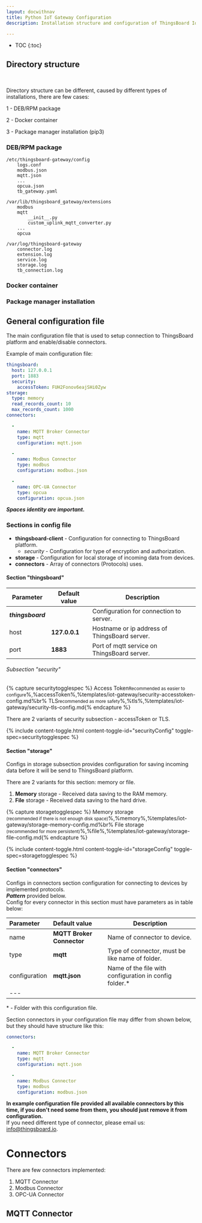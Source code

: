 ```yaml
---
layout: docwithnav
title: Python IoT Gateway Configuration
description: Installation structure and configuration of ThingsBoard IoT Gateway 

---
```



* TOC
{:toc}


## Directory structure

<br>

Directory structure can be different, caused by different types of installations, there are few cases:

1 - DEB/RPM package

2 - Docker container

3 - Package manager installation (pip3)

### DEB/RPM package

```text
/etc/thingsboard-gateway/config
    logs.conf
    modbus.json
    mqtt.json
    ...
    opcua.json
    tb_gateway.yaml

/var/lib/thingsboard_gateway/extensions
    modbus
    mqtt
        __init__.py
        custom_uplink_mqtt_converter.py
    ...
    opcua

/var/log/thingsboard-gateway
    connector.log
    extension.log
    service.log
    storage.log
    tb_connection.log
```
        

### Docker container



### Package manager installation

## General configuration file

The main configuration file that is used to setup connection to ThingsBoard platform and enable/disable connectors.

Example of main configuration file:

```yaml
thingsboard:
  host: 127.0.0.1
  port: 1883
  security:
    accessToken: FUH2Fonov6eajSHi0Zyw
storage:
  type: memory
  read_records_count: 10
  max_records_count: 1000
connectors:

  -
    name: MQTT Broker Connector
    type: mqtt
    configuration: mqtt.json

  -
    name: Modbus Connector
    type: modbus
    configuration: modbus.json

  -
    name: OPC-UA Connector
    type: opcua
    configuration: opcua.json
```

***Spaces identity are important.***


### Sections in config file

+ **thingsboard-client** - Configuration for connecting to ThingsBoard platform.
  - *security* - Configuration for type of encryption and authorization.
+ **storage** - Configuration for local storage of incoming data from devices.
+ **connectors** - Array of connectors (Protocols) uses.

#### Section "thingsboard"

|**Parameter**             | **Default value**                            |   **Description**                                              |
|---                       |---                                           |---                                                             |
| ***thingsboard***        |                                              | Configuration for connection to server.                        |
| host                     | **127.0.0.1**                                | Hostname or ip address of ThingsBoard server.                  |
| port                     | **1883**                                     | Port of mqtt service on ThingsBoard server.                    |

###### Subsection "security"


{% capture securitytogglespec %}
Access Token<small>Recommended as easier to configure</small>%,%accessToken%,%templates/iot-gateway/security-accesstoken-config.md%br%
TLS<small>recommended as more safety</small>%,%tls%,%templates/iot-gateway/security-tls-config.md{% endcapture %}

There are 2 variants of security subsection - accessToken or TLS.

{% include content-toggle.html content-toggle-id="securityConfig" toggle-spec=securitytogglespec %}


#### Section "storage"

Configs in storage subsection provides configuration for saving incoming data before it will be send to ThingsBoard platform.
  
There are 2 variants for this section: memory or file.
1. **Memory** storage - Received data saving to the RAM memory.
2. **File** storage - Received data saving to the hard drive.

{% capture storagetogglespec %}
Memory storage<br/> <small>(recommended if there is not enough disk space)</small>%,%memory%,%templates/iot-gateway/storage-memory-config.md%br%
File storage<br/> <small>(recommended for more persistent)</small>%,%file%,%templates/iot-gateway/storage-file-config.md{% endcapture %}

{% include content-toggle.html content-toggle-id="storageConfig" toggle-spec=storagetogglespec %}

#### Section "connectors"
 Configs in connectors section configuration for connecting to devices by implemented protocols.  
 ***Pattern*** provided below.  
 Config for every connector in this section must have parameters as in table below:  
 
|**Parameter**|**Default value**|**Description**|
|:-|:-|- 
| name                     | **MQTT Broker Connector**                    | Name of connector to device.                                   |
| type                     | **mqtt**                                     | Type of connector, must be like name of folder.                |
| configuration            | **mqtt.json**                                | Name of the file with configuration in config folder.*         |
|---

\* - Folder with this configuration file.

Section connectors in your configuration file may differ from shown below, but they should have structure like this:

```yaml
connectors:

  -
    name: MQTT Broker Connector
    type: mqtt
    configuration: mqtt.json

  -
    name: Modbus Connector
    type: modbus
    configuration: modbus.json

```

**In example configuration file provided all available connectors by this time, if you don't need some from them, you should just remove it from configuration.**  
If you need different type of connector, please email us: <info@thingsboard.io>.



# Connectors

There are few connectors implemented:

1. MQTT Connector
2. Modbus Connector
3. OPC-UA Connector

## MQTT Connector

